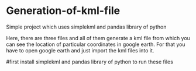 # Generation-of-kml-file
Simple project which uses simplekml and pandas library of python

Here, there are three files and all of them generate a kml file from which you can see the location of particular coordinates in google earth. For that you have to open google earth and just import the kml files into it. 

#first install simplekml and pandas library of python to run these files
